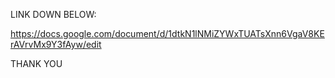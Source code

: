 LINK DOWN BELOW: 

https://docs.google.com/document/d/1dtkN1lNMiZYWxTUATsXnn6VgaV8KErAVrvMx9Y3fAyw/edit


THANK YOU